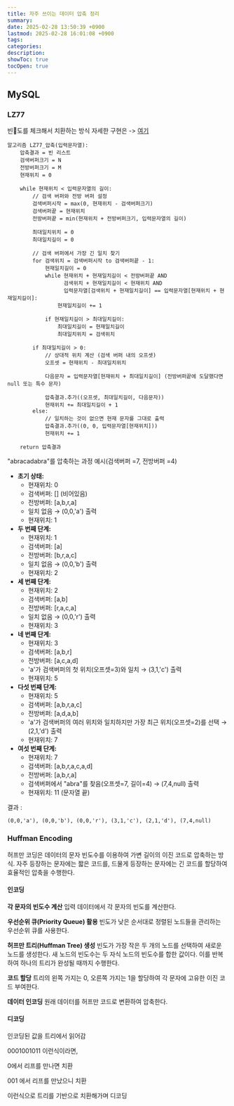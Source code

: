 ```yaml
---
title: 자주 쓰이는 데이터 압축 정리
summary: 
date: 2025-02-28 13:50:39 +0900
lastmod: 2025-02-28 16:01:08 +0900
tags: 
categories: 
description: 
showToc: true
tocOpen: true
---
```


## MySQL

### LZ77
빈도를 체크해서 치환하는 방식 자세한 구현은 -> [여기](https://medium.com/@vincentcorbee/lz77-compression-in-javascript-cd2583d2a8bd)

```
알고리즘 LZ77_압축(입력문자열):
    압축결과 = 빈 리스트
    검색버퍼크기 = N  
    전방버퍼크기 = M 
    현재위치 = 0
    
    while 현재위치 < 입력문자열의 길이:
        // 검색 버퍼와 전방 버퍼 설정
        검색버퍼시작 = max(0, 현재위치 - 검색버퍼크기)
        검색버퍼끝 = 현재위치
        전방버퍼끝 = min(현재위치 + 전방버퍼크기, 입력문자열의 길이)
        
        최대일치위치 = 0
        최대일치길이 = 0
        
        // 검색 버퍼에서 가장 긴 일치 찾기
        for 검색위치 = 검색버퍼시작 to 검색버퍼끝 - 1:
            현재일치길이 = 0
            while 현재위치 + 현재일치길이 < 전방버퍼끝 AND
                  검색위치 + 현재일치길이 < 현재위치 AND
                  입력문자열[검색위치 + 현재일치길이] == 입력문자열[현재위치 + 현재일치길이]:
                현재일치길이 += 1
            
            if 현재일치길이 > 최대일치길이:
                최대일치길이 = 현재일치길이
                최대일치위치 = 검색위치
        
        if 최대일치길이 > 0:
            // 상대적 위치 계산 (검색 버퍼 내의 오프셋)
            오프셋 = 현재위치 - 최대일치위치
            
            다음문자 = 입력문자열[현재위치 + 최대일치길이] (전방버퍼끝에 도달했다면 null 또는 특수 문자)
            
            압축결과.추가((오프셋, 최대일치길이, 다음문자))
            현재위치 += 최대일치길이 + 1
        else:
            // 일치하는 것이 없으면 현재 문자를 그대로 출력
            압축결과.추가((0, 0, 입력문자열[현재위치]))
            현재위치 += 1
    
    return 압축결과
```

"abracadabra"를 압축하는 과정 예시(검색버퍼 =7, 전방버퍼 =4)
- **초기 상태:**
    - 현재위치: 0
    - 검색버퍼: [] (비어있음)
    - 전방버퍼: [a,b,r,a]
    - 일치 없음 → (0,0,'a') 출력
    - 현재위치: 1
- **두 번째 단계:**
    - 현재위치: 1
    - 검색버퍼: [a]
    - 전방버퍼: [b,r,a,c]
    - 일치 없음 → (0,0,'b') 출력
    - 현재위치: 2
- **세 번째 단계:**
    - 현재위치: 2
    - 검색버퍼: [a,b]
    - 전방버퍼: [r,a,c,a]
    - 일치 없음 → (0,0,'r') 출력
    - 현재위치: 3
- **네 번째 단계:**
    - 현재위치: 3
    - 검색버퍼: [a,b,r]
    - 전방버퍼: [a,c,a,d]
    - 'a'가 검색버퍼의 첫 위치(오프셋=3)와 일치 → (3,1,'c') 출력
    - 현재위치: 5
- **다섯 번째 단계:**
    - 현재위치: 5
    - 검색버퍼: [a,b,r,a,c]
    - 전방버퍼: [a,d,a,b]
    - 'a'가 검색버퍼의 여러 위치와 일치하지만 가장 최근 위치(오프셋=2)를 선택 → (2,1,'d') 출력
    - 현재위치: 7
- **여섯 번째 단계:**
    - 현재위치: 7
    - 검색버퍼: [a,b,r,a,c,a,d]
    - 전방버퍼: [a,b,r,a]
    - 검색버퍼에서 "abra"를 찾음(오프셋=7, 길이=4) → (7,4,null) 출력
    - 현재위치: 11 (문자열 끝)

결과 :
```
(0,0,'a'), (0,0,'b'), (0,0,'r'), (3,1,'c'), (2,1,'d'), (7,4,null)
```
### Huffman Encoding
허프만 코딩은 데이터의 문자 빈도수를 이용하여 가변 길이의 이진 코드로 압축하는 방식.
자주 등장하는 문자에는 짧은 코드를, 드물게 등장하는 문자에는 긴 코드를 할당하여 효율적인 압축을 수행한다.

#### 인코딩
**각 문자의 빈도수 계산**
입력 데이터에서 각 문자의 빈도를 계산한다.


**우선순위 큐(Priority Queue) 활용**
빈도가 낮은 순서대로 정렬된 노드들을 관리하는 우선순위 큐를 사용한다.


**허프만 트리(Huffman Tree) 생성**
빈도가 가장 작은 두 개의 노드를 선택하여 새로운 노드를 생성한다.
새 노드의 빈도수는 두 자식 노드의 빈도수를 합한 값이다.
이를 반복하여 하나의 트리가 완성될 때까지 수행한다.


**코드 할당**
트리의 왼쪽 가지는 0, 오른쪽 가지는 1을 할당하여 각 문자에 고유한 이진 코드 부여한다.


**데이터 인코딩**
원래 데이터를 허프만 코드로 변환하여 압축한다.


#### 디코딩
인코딩된 값을 트리에서 읽어감

0001001011 이런식이라면,

0에서 리프를 만나면 치환

001 에서 리프를 만났으니 치환

이런식으로 트리를 기반으로 치환해가며 디코딩
